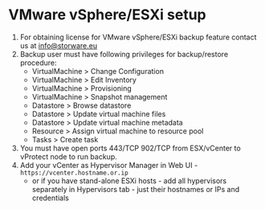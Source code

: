 # VMware vSphere/ESXi setup

1. For obtaining license for VMware vSphere/ESXi backup feature contact us at [info@storware.eu](mailto:info@storware.eu)
1. Backup user must have following privileges for backup/restore procedure:
   * VirtualMachine &gt; Change Configuration
   * VirtualMachine &gt; Edit Inventory
   * VirtualMachine &gt; Provisioning
   * VirtualMachine &gt; Snapshot management
   * Datastore &gt; Browse datastore
   * Datastore &gt; Update virtual machine files
   * Datastore &gt; Update virtual machine metadata
   * Resource &gt; Assign virtual machine to resource pool
   * Tasks &gt; Create task
1. You must have open ports 443/TCP 902/TCP from ESX/vCenter to vProtect node to run backup.
1. Add your vCenter as Hypervisor Manager in Web UI - `https://vcenter.hostname.or.ip`
   * or if you have stand-alone ESXi hosts - add all hypervisors separately in Hypervisors tab - just their hostnames or IPs and credentials

